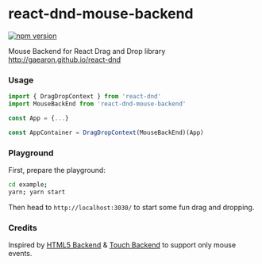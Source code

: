 # react-dnd-mouse-backend

[![npm version](https://badge.fury.io/js/react-dnd-mouse-backend.svg)](https://badge.fury.io/js/react-dnd-mouse-backend)

Mouse Backend for React Drag and Drop library http://gaearon.github.io/react-dnd

### Usage

```js
import { DragDropContext } from 'react-dnd'
import MouseBackEnd from 'react-dnd-mouse-backend'

const App = {...}

const AppContainer = DragDropContext(MouseBackEnd)(App)
```

### Playground

First, prepare the playground:

```sh
cd example;
yarn; yarn start
```

Then head to `http://localhost:3030/` to start some fun drag and dropping.


### Credits
Inspired by [HTML5 Backend](https://github.com/gaearon/react-dnd-html5-backend) & [Touch Backend](https://github.com/yahoo/react-dnd-touch-backend) to support only mouse events.
